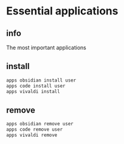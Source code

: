 # Essential applications

## info
The most important applications

## install
```sh
apps obsidian install user
apps code install user
apps vivaldi install
```

## remove
```sh
apps obsidian remove user
apps code remove user
apps vivaldi remove
```

